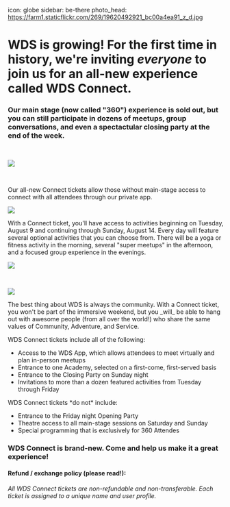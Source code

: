 icon: globe
sidebar: be-there
photo_head: https://farm1.staticflickr.com/269/19620492921_bc00a4ea91_z_d.jpg

# WDS is growing! For the first time in history, we're inviting _everyone_ to join us for an all-new experience called WDS Connect.

<div class="zig-zags_blue"></div>
<h3 class="sub-karla">Our main stage (now called "360") experience is sold out, but you can still participate in dozens of meetups, group conversations, and even a spectactular closing party at the end of the week.</h3>
<script src="//checkout.stripe.com/checkout.js"></script>
<div class="ticket-purchase-area"></div>
<br>

![](https://farm8.staticflickr.com/7389/9229148524_56612936ec_z_d.jpg)

<br>
<p>Our all-new Connect tickets allow those without main-stage access to connect with all attendees through our private app.</p>

![](https://farm1.staticflickr.com/269/19620492921_bc00a4ea91_z_d.jpg)
<br>
<p>With a Connect ticket, you'll have access to activities beginning on Tuesday, August 9 and continuing through Sunday, August 14. Every day will feature several optional activities that you can choose from. There will be a yoga or fitness activity in the morning, several "super meetups" in the afternoon, and a focused group experience in the evenings. </p>

![](https://farm1.staticflickr.com/495/19421751988_3806f1601f_z_d.jpg)

<br>
<div class="ticket-purchase-area"></div>

![](https://farm1.staticflickr.com/550/19612696965_bcaf32121a_z_d.jpg)

<p>The best thing about WDS is always the community. With a Connect ticket, you won't be part of the immersive weekend, but you _will_ be able to hang out with awesome people (from all over the world!) who share the same values of Community, Adventure, and Service. </p>

<p>WDS Connect tickets include all of the following:</p>

* Access to the WDS App, which allows attendees to meet virtually and plan in-person meetups
* Entrance to one Academy, selected on a first-come, first-served basis
* Entrance to the Closing Party on Sunday night
* Invitations to more than a dozen featured activities from Tuesday through Friday

<p>WDS Connect tickets *do not* include:</p>

* Entrance to the Friday night Opening Party
* Theatre access to all main-stage sessions on Saturday and Sunday
* Special programming that is exclusively for 360 Attendes

### WDS Connect is brand-new. Come and help us make it a great experience! 

<div class="ticket-purchase-area"></div>

#### Refund / exchange policy (please read!):

_All WDS Connect tickets are non-refundable and non-transferable. Each ticket is assigned to a unique name and user profile._


